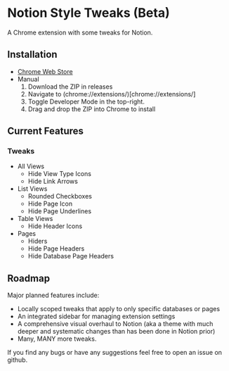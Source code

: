 # Notion Style Tweaks (Beta)

A Chrome extension with some tweaks for Notion.

## Installation
- [Chrome Web Store](https://chrome.google.com/webstore/detail/notion-style-tweaks/fclmlifmfhekeohpojchhkmgpmkplkpo/related?hl=en-GB&authuser=0)
- Manual
  1. Download the ZIP in releases
  2. Navigate to (chrome://extensions/)[chrome://extensions/]
  3. Toggle Developer Mode in the top-right.
  4. Drag and drop the ZIP into Chrome to install
 
 ## Current Features
### Tweaks
- All Views
  - Hide View Type Icons
  - Hide Link Arrows
- List Views
  - Rounded Checkboxes
  - Hide Page Icon
  - Hide Page Underlines
- Table Views
  - Hide Header Icons
- Pages
  - Hiders
  - Hide Page Headers
  - Hide Database Page Headers

## Roadmap
Major planned features include:
- Locally scoped tweaks that apply to only specific databases or pages
- An integrated sidebar for managing extension settings
- A comprehensive visual overhaul to Notion (aka a theme with much deeper and systematic changes than has been done in Notion prior)
- Many, MANY more tweaks.
 
If you find any bugs or have any suggestions feel free to open an issue on github.
